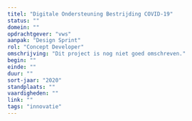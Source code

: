 ```yaml
---
titel: "Digitale Ondersteuning Bestrijding COVID-19"
status: ""
domein: ""
opdrachtgever: "vws"
aanpak: "Design Sprint"
rol: "Concept Developer"
omschrijving: "Dit project is nog niet goed omschreven."
begin: ""
einde: ""
duur: ""
sort-jaar: "2020"
standplaats: ""
vaardigheden: ""
link: ""
tags: "innovatie"
---
```

